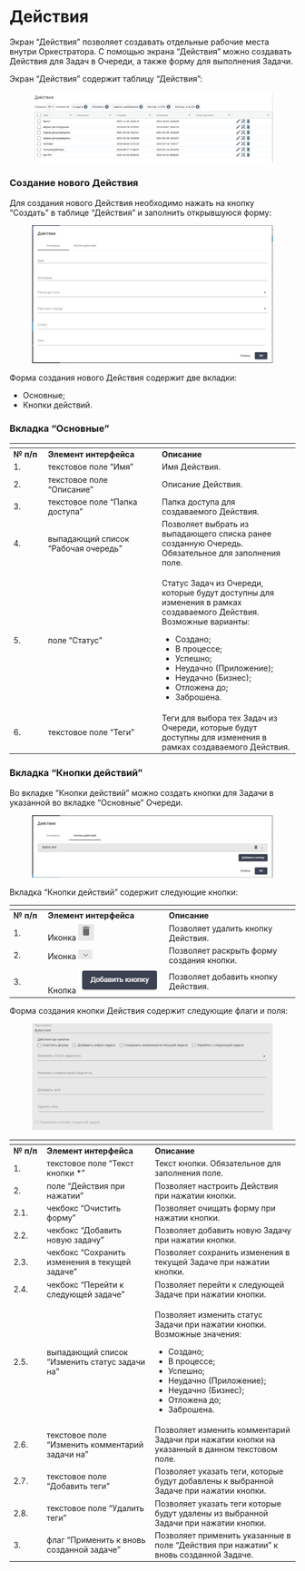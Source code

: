 # Действия

Экран “Действия” позволяет создавать отдельные рабочие места внутри Оркестратора. С помощью экрана “Действия” можно создавать Действия для Задач в Очереди, а также форму для выполнения Задачи.

Экран “Действия” содержит таблицу “Действия”:

<figure><img src="../../../../.gitbook/assets/изображение (3) (1).png" alt=""><figcaption></figcaption></figure>

### Создание нового Действия

Для создания нового Действия необходимо нажать на кнопку “Создать” в таблице “Действия” и заполнить открывшуюся форму:

<figure><img src="../../../../.gitbook/assets/изображение (24).png" alt=""><figcaption></figcaption></figure>

Форма создания нового Действия содержит две вкладки:

* Основные;
* Кнопки действий.

### Вкладка “Основные”

<table data-header-hidden><thead><tr><th width="57"></th><th width="218"></th><th width="262"></th></tr></thead><tbody><tr><td><strong>№ п/п</strong></td><td><strong>Элемент интерфейса</strong></td><td><strong>Описание</strong> </td></tr><tr><td>1.</td><td>текстовое поле “Имя”</td><td>Имя Действия. </td></tr><tr><td>2.</td><td>текстовое поле “Описание”</td><td>Описание Действия.</td></tr><tr><td>3.</td><td>текстовое поле “Папка доступа”</td><td>Папка доступа для создаваемого Действия.</td></tr><tr><td>4. </td><td>выпадающий список “Рабочая очередь”</td><td>Позволяет выбрать из выпадающего списка ранее созданную Очередь. Обязательное для заполнения поле.</td></tr><tr><td>5.</td><td>поле “Статус”</td><td><p>Статус Задач из Очереди, которые будут доступны для изменения в рамках создаваемого Действия. Возможные варианты:</p><ul><li>Создано;</li><li>В процессе;</li><li>Успешно;</li><li>Неудачно (Приложение);</li><li>Неудачно (Бизнес);</li><li>Отложена до;</li><li>Заброшена.</li></ul></td></tr><tr><td>6.</td><td>текстовое поле “Теги”</td><td>Теги для выбора тех Задач из  Очереди, которые будут доступны для изменения в рамках создаваемого Действия.</td></tr></tbody></table>

### Вкладка “Кнопки действий”

Во вкладке “Кнопки действий” можно создать кнопки для Задачи в указанной во вкладке “Основные” Очереди.&#x20;

<figure><img src="../../../../.gitbook/assets/изображение (25).png" alt=""><figcaption></figcaption></figure>

Вкладка “Кнопки действий” содержит следующие кнопки:

<table data-header-hidden><thead><tr><th width="55"></th><th width="230"></th><th width="255"></th></tr></thead><tbody><tr><td><strong>№ п/п</strong></td><td><strong>Элемент интерфейса</strong></td><td><strong>Описание</strong> </td></tr><tr><td>1.</td><td>Иконка <img src="../../../../.gitbook/assets/2025-03-17_17-00-41 (1).png" alt=""></td><td>Позволяет удалить кнопку Действия.</td></tr><tr><td>2.</td><td>Иконка <img src="../../../../.gitbook/assets/2025-03-17_17-23-00.png" alt=""></td><td>Позволяет раскрыть форму создания кнопки.</td></tr><tr><td>3.</td><td>Кнопка <img src="../../../../.gitbook/assets/изображение (7) (1) (1).png" alt=""></td><td>Позволяет добавить кнопку Действия.</td></tr></tbody></table>

Форма создания кнопки Действия содержит следующие флаги и поля:

<figure><img src="../../../../.gitbook/assets/изображение (8) (1).png" alt=""><figcaption></figcaption></figure>

<table data-header-hidden><thead><tr><th width="52"></th><th width="209"></th><th width="286"></th></tr></thead><tbody><tr><td><strong>№ п/п</strong></td><td><strong>Элемент интерфейса</strong></td><td><strong>Описание</strong> </td></tr><tr><td>1.</td><td>текстовое поле “Текст кнопки *”</td><td>Текст кнопки. Обязательное для заполнения поле.</td></tr><tr><td>2.</td><td>поле “Действия при нажатии”</td><td>Позволяет настроить Действия при нажатии кнопки.</td></tr><tr><td>2.1.</td><td>чекбокс  “Очистить форму”</td><td>Позволяет очищать форму при нажатии кнопки.</td></tr><tr><td>2.2.</td><td>чекбокс “Добавить новую задачу”</td><td>Позволяет добавить новую Задачу при нажатии кнопки.</td></tr><tr><td>2.3.</td><td>чекбокс “Сохранить изменения в текущей задаче”</td><td>Позволяет сохранить изменения в текущей Задаче при нажатии кнопки.</td></tr><tr><td>2.4.</td><td>чекбокс “Перейти к следующей задаче”</td><td>Позволяет перейти к следующей Задаче при нажатии кнопки.</td></tr><tr><td>2.5.</td><td>выпадающий список “Изменить статус задачи на”</td><td><p>Позволяет изменить статус Задачи при нажатии кнопки. Возможные значения:</p><ul><li>Создано;</li><li>В процессе;</li><li>Успешно;</li><li>Неудачно (Приложение);</li><li>Неудачно (Бизнес);</li><li>Отложена до;</li><li>Заброшена.</li></ul></td></tr><tr><td>2.6.</td><td>текстовое поле “Изменить комментарий задачи на”</td><td>Позволяет изменить комментарий Задачи при нажатии кнопки на указанный в данном текстовом поле.</td></tr><tr><td>2.7.</td><td>текстовое поле “Добавить теги”</td><td>Позволяет указать теги, которые будут  добавлены к выбранной Задаче при нажатии кнопки.</td></tr><tr><td>2.8.</td><td>текстовое поле “Удалить теги”</td><td>Позволяет указать  теги  которые будут удалены из выбранной Задачи при нажатии кнопки.</td></tr><tr><td>3.</td><td>флаг “Применить к вновь созданной задаче”</td><td>Позволяет применить указанные в поле “Действия при нажатии” к вновь созданной Задаче. </td></tr></tbody></table>
